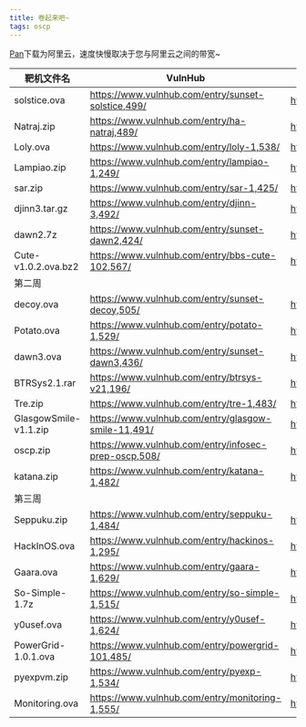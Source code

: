 ```yaml
---
title: 卷起来吧~
tags: oscp
---
```


[Pan](https://pan.iihack.com/)下载为阿里云，速度快慢取决于您与阿里云之间的带宽~ 

| 靶机文件名          | VulnHub                                            | [Pan](https://pan.iihack.com/)     |
| ------------------- | -------------------------------------------------- | ---------------------------------- |
| solstice.ova        | <https://www.vulnhub.com/entry/sunset-solstice,499/> | <https://pan.iihack.com/Vulnhub/499> |
| Natraj.zip          | <https://www.vulnhub.com/entry/ha-natraj,489/>       | <https://pan.iihack.com/Vulnhub/489> |
| Loly.ova            | <https://www.vulnhub.com/entry/loly-1,538/>          | <https://pan.iihack.com/Vulnhub/538> |
| Lampiao.zip         | <https://www.vulnhub.com/entry/lampiao-1,249/>       | <https://pan.iihack.com/Vulnhub/249> |
| sar.zip            | <https://www.vulnhub.com/entry/sar-1,425/>           | <https://pan.iihack.com/Vulnhub/425> |
| djinn3.tar.gz       | <https://www.vulnhub.com/entry/djinn-3,492/>         | <https://pan.iihack.com/Vulnhub/492> |
| dawn2.7z            | <https://www.vulnhub.com/entry/sunset-dawn2,424/>    | <https://pan.iihack.com/Vulnhub/424> |
| Cute-v1.0.2.ova.bz2 | <https://www.vulnhub.com/entry/bbs-cute-102,567/>    | <https://pan.iihack.com/Vulnhub/567> |
| 第二周 |  |  |
| decoy.ova | <https://www.vulnhub.com/entry/sunset-decoy,505/> | <https://pan.iihack.com/Vulnhub/505> |
| Potato.ova | <https://www.vulnhub.com/entry/potato-1,529/> | <https://pan.iihack.com/Vulnhub/529> |
| dawn3.ova | <https://www.vulnhub.com/entry/sunset-dawn3,436/> | <https://pan.iihack.com/Vulnhub/436> |
| BTRSys2.1.rar | <https://www.vulnhub.com/entry/btrsys-v21,196/> | <https://pan.iihack.com/Vulnhub/196> |
| Tre.zip | <https://www.vulnhub.com/entry/tre-1,483/> | <https://pan.iihack.com/Vulnhub/483> |
| GlasgowSmile-v1.1.zip | <https://www.vulnhub.com/entry/glasgow-smile-11,491/> | <https://pan.iihack.com/Vulnhub/491> |
| oscp.zip | <https://www.vulnhub.com/entry/infosec-prep-oscp,508/> | <https://pan.iihack.com/Vulnhub/508> |
| katana.zip | <https://www.vulnhub.com/entry/katana-1,482/> | <https://pan.iihack.com/Vulnhub/482> |
| 第三周 |  |  |
| Seppuku.zip | <https://www.vulnhub.com/entry/seppuku-1,484/> | <https://pan.iihack.com/Vulnhub/484> |
| HackInOS.ova | <https://www.vulnhub.com/entry/hackinos-1,295/> | <https://pan.iihack.com/Vulnhub/295> |
| Gaara.ova | <https://www.vulnhub.com/entry/gaara-1,629/> | <https://pan.iihack.com/Vulnhub/629> |
| So-Simple-1.7z | <https://www.vulnhub.com/entry/so-simple-1,515/> | <https://pan.iihack.com/Vulnhub/515> |
| y0usef.ova | <https://www.vulnhub.com/entry/y0usef-1,624/> | <https://pan.iihack.com/Vulnhub/624> |
| PowerGrid-1.0.1.ova | <https://www.vulnhub.com/entry/powergrid-101,485/> | <https://pan.iihack.com/Vulnhub/485> |
| pyexpvm.zip | <https://www.vulnhub.com/entry/pyexp-1,534/> | <https://pan.iihack.com/Vulnhub/534> |
| Monitoring.ova | <https://www.vulnhub.com/entry/monitoring-1,555/> | <https://pan.iihack.com/Vulnhub/555> |


